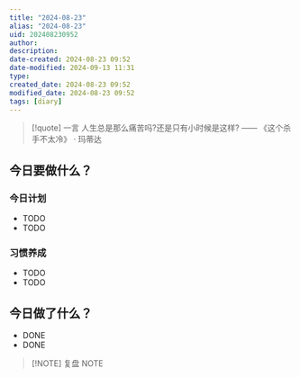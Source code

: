 ```yaml
---
title: "2024-08-23"
alias: "2024-08-23"
uid: 202408230952
author: 
description: 
date-created: 2024-08-23 09:52
date-modified: 2024-09-13 11:31
type: 
created_date: 2024-08-23 09:52
modified_date: 2024-08-23 09:52
tags: [diary]
---
```


> [!quote] 一言
 人生总是那么痛苦吗?还是只有小时候是这样? —— 《这个杀手不太冷》 · 玛蒂达

## 今日要做什么？

### 今日计划

- TODO
- TODO

### 习惯养成

- TODO
- TODO

## 今日做了什么？

- DONE
- DONE

> [!NOTE] 复盘
> NOTE
